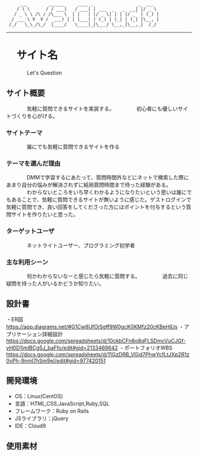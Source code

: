          ___        ______     ____ _                 _  ___  
        / \ \      / / ___|   / ___| | ___  _   _  __| |/ _ \ 
       / _ \ \ /\ / /\___ \  | |   | |/ _ \| | | |/ _` | (_) |
      / ___ \ V  V /  ___) | | |___| | (_) | |_| | (_| |\__, |
     /_/   \_\_/\_/  |____/   \____|_|\___/ \__,_|\__,_|  /_/ 
 ----------------------------------------------------------------- 
# 　サイト名
　　　　Let's Question
## サイト概要
　　　　気軽に質問できるサイトを実装する。
　　　　初心者にも優しいサイトづくりを心がける。
### サイトテーマ
　　　　誰にでも気軽に質問できるサイトを作る

### テーマを選んだ理由
　　　　DMMで学習するにあたって、質問時間外などにネットで検索した際にあまり自分の悩みが解決されずに結局質問時間まで待った経験がある。
　　　　わからないところをいち早くわかるようになりたいという思いは誰にでもあることで、気軽に質問できるサイトが無いように感じた。ゲストログインで気軽に質問でき、良い回答をしてくださった方にはポイントを付与するという質問サイトを作りたいと思った。


### ターゲットユーザ
　　　　ネットライトユーザー、プログラミング初学者

### 主な利用シーン
　　　　何かわからないなーと感じたら気軽に質問する。
　　　　過去に同じ疑問を持った人がいるかどうか知りたい。

## 設計書
・ER図　　https://app.diagrams.net/#G1Cw8UfOjSgff9W0gcK0KMfz20cKBeHlUs
・アプリケーション詳細設計　　https://docs.google.com/spreadsheets/d/10ckbCFn8o8qFLSDmcVuCJGf-vH0D1imlBCg5J_baFfo/edit#gid=2133469642
・ポートフォリオWBS 　　https://docs.google.com/spreadsheets/d/11GzDRB_VGid7PhwYcfLtJXp2R1z0vPh-9nmI7hSm9eI/edit#gid=977420151

## 開発環境
- OS：Linux(CentOS)
- 言語：HTML,CSS,JavaScript,Ruby,SQL
- フレームワーク：Ruby on Rails
- JSライブラリ：jQuery
- IDE：Cloud9

## 使用素材
